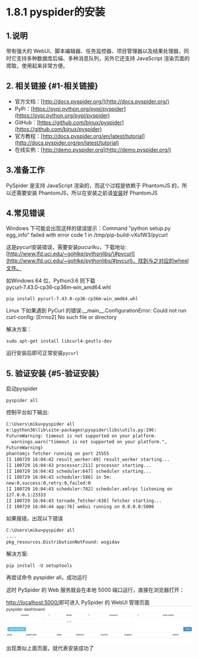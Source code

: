 # 1.8.1 pyspider的安装

## 1.说明

带有强大的 WebUI、脚本编辑器、任务监控器、项目管理器以及结果处理器，同时它支持多种数据库后端、多种消息队列，另外它还支持 JavaScript 渲染页面的爬取，使用起来非常方便。

## 2. 相关链接 {#1-相关链接}

* 官方文档：[http://docs.pyspider.org/](http://docs.pyspider.org/)
* PyPi：[https://pypi.python.org/pypi/pyspider](https://pypi.python.org/pypi/pyspider)
* GitHub：[https://github.com/binux/pyspider](https://github.com/binux/pyspider)
* 官方教程：[http://docs.pyspider.org/en/latest/tutorial](http://docs.pyspider.org/en/latest/tutorial)
* 在线实例：[http://demo.pyspider.org](http://demo.pyspider.org/)

## 3.准备工作

PySpider 是支持 JavaScript 渲染的，而这个过程是依赖于 PhantomJS 的，所以还需要安装 PhantomJS，所以在安装之前请[安装](../12-qing-qiu-ku-de-an-zhuang/125-phantomjsde-an-zhuang.md)好 PhantomJS

## 4.常见错误

Windows 下可能会出现这样的错误提示：Command "python setup.py egg\_info" failed with error code 1 in /tmp/pip-build-vXo1W3/pycurl

这是pycurl安装错误，需要安装pucurlku，下载地址:[http://www.lfd.uci.edu/~gohlke/pythonlibs/\#pycurl](http://www.lfd.uci.edu/~gohlke/pythonlibs/#pycurl)，找到与之对应的wheel文件。

如Windows 64 位，Python3.6 则下载 pycurl‑7.43.0‑cp36‑cp36m‑win\_amd64.whl

```text
pip install pycurl‑7.43.0‑cp36‑cp36m‑win_amd64.whl
```

Linux 下如果遇到 PyCurl 的错误:\_\_main\_\_.ConfigurationError: Could not run curl-config: \[Errno2\] No such file or directory

解决方案：

```text
sudo apt-get install libcurl4-gnutls-dev
```

运行安装后即可正常安装`pycurl`

## 5. 验证安装 {#5-验证安装}

启动pyspider

```text
pyspider all
```

控制平台如下输出:

```text
C:\Users\miku>pyspider all
e:\python36\lib\site-packages\pyspider\libs\utils.py:196: FutureWarning: timeout is not supported on your platform.
  warnings.warn("timeout is not supported on your platform.", FutureWarning)
phantomjs fetcher running on port 25555
[I 180729 16:04:42 result_worker:49] result_worker starting...
[I 180729 16:04:43 processor:211] processor starting...
[I 180729 16:04:43 scheduler:647] scheduler starting...
[I 180729 16:04:43 scheduler:586] in 5m: new:0,success:0,retry:0,failed:0
[I 180729 16:04:43 scheduler:782] scheduler.xmlrpc listening on 127.0.0.1:23333
[I 180729 16:04:43 tornado_fetcher:638] fetcher starting...
[I 180729 16:04:44 app:76] webui running on 0.0.0.0:5000
```

如果报错，出现以下错误

```text
C:\Users\miku>pyspider all
....
pkg_resources.DistributionNotFound: wsgidav
```

解决方案:

```text
pip install -U setuptools
```

再尝试命令 pyspider all，成功运行

这时 PySpider 的 Web 服务就会在本地 5000 端口运行，直接在浏览器打开：

[http://localhost:5000/](http://localhost:5000/)即可进入 PySpider 的 WebUI 管理页面![](../../.gitbook/assets/1.8.1-2.png)出现类似上面页面，就代表安装成功了

